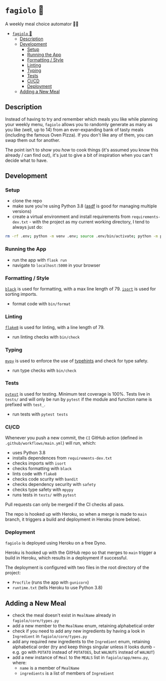 # `fagiolo` 🥘

A weekly meal choice automator 🤖🥘

- [`fagiolo` 🥘](#fagiolo-)
  - [Description](#description)
  - [Development](#development)
    - [Setup](#setup)
    - [Running the App](#running-the-app)
    - [Formatting / Style](#formatting--style)
    - [Linting](#linting)
    - [Typing](#typing)
    - [Tests](#tests)
    - [CI/CD](#cicd)
    - [Deployment](#deployment)
  - [Adding a New Meal](#adding-a-new-meal)

## Description

Instead of having to try and remember which meals you like while planning your weekly menu, `fagiolo` allows you to randomly generate as many as you like (well, up to 14) from an ever-expanding bank of tasty meals (including the famous Oven Pizza). If you don't like any of them, you can swap them out for another.

The point isn't to show you *how* to cook things (it's assumed you know this already / can find out), it's just to give a bit of inspiration when you can't decide what to have.

## Development

### Setup

- clone the repo
- make sure you're using Python 3.8 ([asdf](https://asdf-vm.com/#/) is good for managing multiple versions)
- create a virtual environment and install requirements from `requirements-dev.txt` - with the project as my current working directory, I tend to always just do:

```zsh
rm -rf .env; python -m venv .env; source .env/bin/activate; python -m pip install -U pip; python -m pip install -r requirements-dev.txt;
```

### Running the App

- run the app with `flask run`
- navigate to `localhost:5000` in your browser

### Formatting / Style

[`black`](https://github.com/psf/black) is used for formatting, with a max line length of 79. [`isort`](https://pycqa.github.io/isort/) is used for sorting imports.

- format code with `bin/format`

### Linting

[`flake8`](https://flake8.pycqa.org/en/latest/) is used for linting, with a line length of 79.

- run linting checks with `bin/check`

### Typing

[`mypy`](http://mypy-lang.org/) is used to enforce the use of [typehints](https://www.python.org/dev/peps/pep-0484/) and check for type safety.

- run type checks with `bin/check`

### Tests

[`pytest`](https://docs.pytest.org/en/stable/index.html) is used for testing. Minimum test coverage is 100%. Tests live in `tests/` and will only be run by `pytest` if the module and function name is prefixed with `test_`. 

- run tests with `pytest tests`

### CI/CD

Whenever you push a new commit, the `CI` GitHub action (defined in `.github/workflows/main.yml`) will run, which:

- uses Python 3.8
- installs dependences from `requirements-dev.txt`
- checks imports with `isort`
- checks formatting with `black`
- lints code with `flake8`
- checks code scurity with `bandit`
- checks dependency security with `safety`
- checks type safety with `mpypy`
- runs tests in `tests/` with `pytest`

Pull requests can only be merged if the CI checks all pass.

The repo is hooked up with Heroku, so when a merge is made to `main` branch, it triggers a build and deployment in Heroku (more below).

### Deployment

`fagiolo` is deployed using Heroku on a free Dyno.

Heroku is hooked up with the GitHub repo so that merges to `main` trigger a build in Heroku, which results in a deployment if successful.

The deployment is configured with two files in the root directory of the project:

- `Procfile` (runs the app with `gunicorn`)
- `runtime.txt` (tells Heroku to use Python 3.8)

## Adding a New Meal

- check the meal doesn't exist in `MealName` already in `fagiolo/core/types.py`
- add a new member to the `MealName` enum, retaining alphabetical order
- check if you need to add any new ingredients by having a look in `Ingredient` in `fagiolo/core/types.py`
- add any required new ingredients to the `Ingredient` enum, retaining alphabetical order (try and keep things singular unless it looks dumb - e.g. go with `POTATO` instead of `POTATOES`, but `WALNUTS` instead of `WALNUT`)
- add a new instance of `Meal` to the `MEALS` list in `fagiolo/app/menu.py`, where:
   - `name` is a member of `MealName`
   - `ingredients` is a list of members of `Ingredient` 
